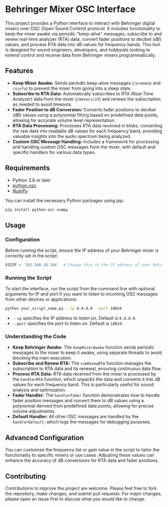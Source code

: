 # Behringer Mixer OSC Interface

This project provides a Python interface to interact with Behringer digital mixers over OSC (Open Sound Control) protocol. It includes functionality to keep the mixer awake via periodic "keep-alive" messages, subscribe to and renew real-time analyzer (RTA) data, convert fader positions to decibel (dB) values, and process RTA data into dB values for frequency bands. This tool is designed for sound engineers, developers, and hobbyists looking to extend control and receive data from Behringer mixers programmatically.

## Features

- **Keep Mixer Awake:** Sends periodic keep-alive messages (`/xremote` and `/xinfo`) to prevent the mixer from going into a sleep state.
- **Subscribe to RTA Data:** Automatically subscribes to RTA (Real-Time Analyzer) data from the mixer (`/meters/15`) and renews the subscription as needed to avoid timeouts.
- **Fader Position to dB Conversion:** Converts fader positions to decibel (dB) values using a polynomial fitting based on predefined data points, allowing for accurate volume level representation.
- **RTA Data Processing:** Processes RTA data received in blobs, converting the raw data into readable dB values for each frequency band, providing valuable insights into the audio spectrum being analyzed.
- **Custom OSC Message Handling:** Includes a framework for processing and handling custom OSC messages from the mixer, with default and specific handlers for various data types.

## Requirements

- Python 3.6 or later
- [python-osc](https://pypi.org/project/python-osc/)
- [NumPy](https://numpy.org/)

You can install the necessary Python packages using pip:

```bash
pip install python-osc numpy
```

## Usage

### Configuration

Before running the script, ensure the IP address of your Behringer mixer is correctly set in the script:

```python
X32IP = '192.168.10.104'  # Change this to the IP address of your Behringer mixer
```

### Running the Script

To start the interface, run the script from the command line with optional arguments for IP and port if you want to listen to incoming OSC messages from other devices or applications:

```bash
python your_script_name.py --ip 0.0.0.0 --port 10024
```

- `--ip` specifies the IP address to listen on. Default is `0.0.0.0`.
- `--port` specifies the port to listen on. Default is `10024`.

### Understanding the Code

- **Keep Behringer Awake:** The `keepMixerAwake` function sends periodic messages to the mixer to keep it awake, using separate threads to avoid blocking the main execution.
- **Subscribe and Renew RTA:** The `subRenewRTA` function manages the subscription to RTA data and its renewal, ensuring continuous data flow.
- **Process RTA Data:** RTA data received from the mixer is processed by the `handlerRTA` function, which unpacks the data and converts it into dB values for each frequency band. This is particularly useful for sound analysis and optimization.
- **Fader Handler:** The `handlerFader` function demonstrates how to handle fader position messages and convert them to dB values using a polynomial derived from predefined data points, allowing for precise volume adjustments.
- **Default Handler:** All other OSC messages are handled by the `handlerDefault`, which logs the messages for debugging purposes.

## Advanced Configuration

You can customize the frequency list or gain value in the script to tailor the functionality to specific mixers or use cases. Adjusting these values can enhance the accuracy of dB conversions for RTA data and fader positions.

## Contributing

Contributions to improve the project are welcome. Please feel free to fork the repository, make changes, and submit pull requests. For major changes, please open an issue first to discuss what you would like to change.
